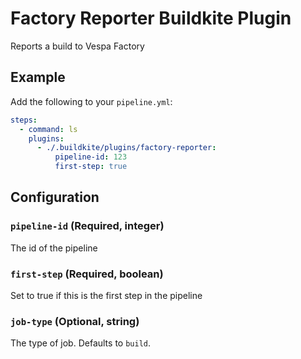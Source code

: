 # Factory Reporter Buildkite Plugin
Reports a build to Vespa Factory

## Example

Add the following to your `pipeline.yml`:

```yml
steps:
  - command: ls
    plugins:
      - ./.buildkite/plugins/factory-reporter:
          pipeline-id: 123
          first-step: true
```

## Configuration

### `pipeline-id` (Required, integer)

The id of the pipeline

### `first-step` (Required, boolean)

Set to true if this is the first step in the pipeline

### `job-type` (Optional, string)

The type of job. Defaults to `build`.
